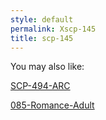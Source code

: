 ```yaml
---
style: default
permalink: Xscp-145
title: scp-145
---
```

You may also like:

[SCP-494-ARC](http://scp-wiki.net/scp-494-arc)

[085-Romance-Adult](http://scp-wiki.net/085-romance-adult)
